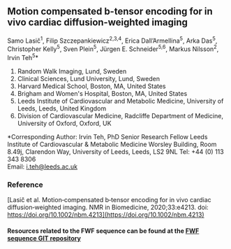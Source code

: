 ## Motion compensated b-tensor encoding for in vivo cardiac diffusion-weighted imaging

Samo Lasič<sup>1</sup>, Filip Szczepankiewicz<sup>2,3,4</sup>, Erica Dall’Armellina<sup>5</sup>, Arka Das<sup>5</sup>, Christopher Kelly<sup>5</sup>, Sven Plein<sup>5</sup>, Jürgen E. Schneider<sup>5,6</sup>, Markus Nilsson<sup>2</sup>, Irvin Teh<sup>5</sup>*

1. Random Walk Imaging, Lund, Sweden  
2. Clinical Sciences, Lund University, Lund, Sweden  
3. Harvard Medical School, Boston, MA, United States  
4. Brigham and Women's Hospital, Boston, MA, United States  
5. Leeds Institute of Cardiovascular and Metabolic Medicine, University of Leeds, Leeds, United Kingdom  
6. Division of Cardiovascular Medicine, Radcliffe Department of Medicine, University of Oxford, Oxford, UK  

\*Corresponding Author:
Irvin Teh, PhD
Senior Research Fellow
Leeds Institute of Cardiovascular & Metabolic Medicine
Worsley Building, Room 8.49j, Clarendon Way, 
University of Leeds, Leeds, LS2 9NL
Tel: +44 (0) 113 343 8306  
Email: i.teh@leeds.ac.uk

### Reference
[Lasič et al. Motion‐compensated b‐tensor encoding for in vivo cardiac diffusion‐weighted imaging. NMR in Biomedicine, 2020;33:e4213. doi: https://doi.org/10.1002/nbm.4213](https://doi.org/10.1002/nbm.4213)

#### Resources related to the FWF sequence can be found at the [FWF sequence GIT repository](https://github.com/filip-szczepankiewicz/fwf_seq_resources)
